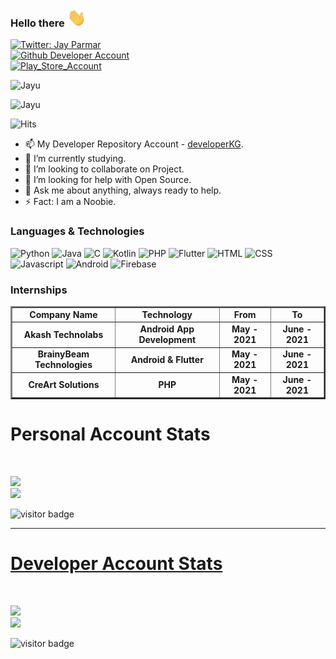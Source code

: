 ### Hello there <img src="https://raw.githubusercontent.com/ABSphreak/ABSphreak/master/gifs/Hi.gif" width="30px">
[![Twitter: Jay Parmar](https://img.shields.io/twitter/follow/Jayu?style=social)](https://twitter.com/parmarjay38)<br>
[![Github Developer Account](https://img.shields.io/github/followers/DeveloperJayu?label=developerAccount&style=social)](https://github.com/developerjayu)<br>
[![Play_Store_Account](https://img.shields.io/badge/Play%20Store-Developer%20Jayu-brightgreen)](https://play.google.com/store/apps/developer?id=Developer%20Jayu)<br>

<p align="left"> <img src="https://komarev.com/ghpvc/?username=rakaanjay&label=personalAccount&color=blue&style=plastic" alt="Jayu" /> </p>
<p align="left"> <img src="https://komarev.com/ghpvc/?username=developer rakaanjay&label=developerAccount&color=blue&style=plastic" alt="Jayu" /> </p>

![Hits](https://hits.seeyoufarm.com/api/count/incr/badge.svg?url=https://github.com/rakaanjay/)

- 📫 My Developer Repository Account - [developerKG](https://github.com/kgproject1010).
- 🔭 I’m currently studying.
- 👬 I’m looking to collaborate on Project.
- 👀 I’m looking for help with Open Source.
- 💬 Ask me about anything, always ready to help.
- ⚡ Fact: I am a Noobie.


### Languages & Technologies

![Python](https://img.shields.io/badge/-Python-fff?&logo=python)
![Java](https://img.shields.io/badge/-Java-fff?&logo=Java&logoColor=007396)
![C](https://img.shields.io/badge/-C-fff?&logo=C)
![Kotlin](https://img.shields.io/badge/-Kotlin-fff?&logo=kotlin)
![PHP](https://img.shields.io/badge/-PHP-fff?&logo=php)
![Flutter](https://img.shields.io/badge/-Flutter-fff?&logo=flutter&logoColor=232F3E)
![HTML](https://img.shields.io/badge/-HTML-fff?&logo=html5)
![CSS](http://img.shields.io/badge/-CSS-fff?&logo=css3&logoColor=007396)
![Javascript](http://img.shields.io/badge/-Javascript-fff?&logo=javascript)
![Android](https://img.shields.io/badge/-Android-fff?&logo=Android)
![Firebase](http://img.shields.io/badge/-Firebase-fff?&logo=firebase)


### Internships

<table border="2">
  
  <tr>
    <td><b><div align="center">Company Name</b></div></td>
    <td><b><div align="center">Technology</b></div></td>
    <td><b><div align="center">From</b></div></td>
    <td><b><div align="center">To</b></div></td>
  </tr>
  
  <tr>
    <td><b><div align="center">Akash Technolabs</b></div></td>
    <td><b><div align="center">Android App Development</b></div></td>
    <td><b><div align="center">May - 2021</b></div></td>
    <td><b><div align="center">June - 2021</b></div></td>
  </tr>
  
  <tr>
    <td><b><div align="center">BrainyBeam Technologies</b></div></td>
    <td><b><div align="center">Android & Flutter</b></div></td>
    <td><b><div align="center">May - 2021</b></div></td>
    <td><b><div align="center">June - 2021</b></div></td>
  </tr>
  
  <tr>
    <td><b><div align="center">CreArt Solutions</b></div></td>
    <td><b><div align="center">PHP</b></div></td>
    <td><b><div align="center">May - 2021</b></div></td>
    <td><b><div align="center">June - 2021</b></div></td>
  </tr>
  
</table>


<p><h1>Personal Account Stats</h1></p><br>

<img height="137.3px" src="https://github-readme-stats.vercel.app/api?username=japarmar&hide_title=true&hide_border=true&show_icons=true&include_all_commits=true&count_private=true&line_height=21&text_color=000&icon_color=000&bg_color=0,ea6161,ffc64d,fffc4d,52fa5a&theme=graywhite" /><br>
<img height="137.3px" src="https://github-readme-stats.vercel.app/api/top-langs/?username=japarmar&hide=html&hide_title=true&hide_border=true&layout=compact&langs_count=7&exclude_repo=comp426&text_color=000&icon_color=fff&bg_color=0,52fa5a,4dfcff,c64dff&theme=graywhite" />

<img src="https://visitor-badge.glitch.me/badge?page_id=japarmar" alt="visitor badge"/>

<hr>
<p><a href="https://github.com/developerJayu"><h1>Developer Account Stats</h1></a></p><br>

<img height="137.3px" src="https://github-readme-stats.vercel.app/api?username=developer rakaanjay&hide_title=true&hide_border=true&show_icons=true&include_all_commits=true&count_private=true&line_height=21&text_color=000&icon_color=000&bg_color=0,ea6161,ffc64d,fffc4d,52fa5a&theme=graywhite" /><br>
<img height="137.3px" src="https://github-readme-stats.vercel.app/api/top-langs/?username=developer rakaanjay&hide=html&hide_title=true&hide_border=true&layout=compact&langs_count=7&exclude_repo=comp426&text_color=000&icon_color=fff&bg_color=0,52fa5a,4dfcff,c64dff&theme=graywhite" />

<img src="https://visitor-badge.glitch.me/badge?page_id=developerJayu" alt="visitor badge"/>

